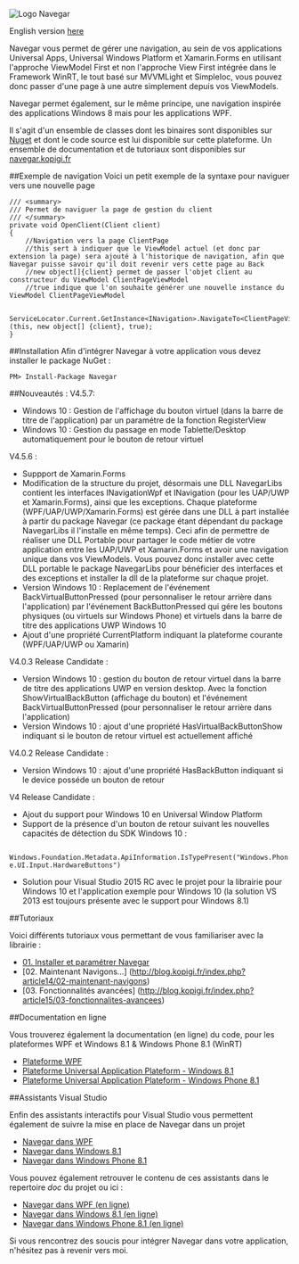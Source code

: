 ![Logo Navegar](http://www.kopigi.fr/navegar/navegar.png)

English version [here](https://github.com/mplessis/navegar/blob/master/readme.us.md)

Navegar vous permet de gérer une navigation, au sein de vos applications Universal Apps, Universal Windows Platform et Xamarin.Forms en utilisant l'approche ViewModel First et non l'approche View First intégrée dans le Framework WinRT, le tout basé sur MVVMLight et SimpleIoc, vous pouvez donc passer d'une page à une autre simplement depuis vos ViewModels.

Navegar permet également, sur le même principe, une navigation inspirée des applications Windows 8 mais pour les applications WPF.

Il s'agit d'un ensemble de classes dont les binaires sont disponibles sur [Nuget](https://www.nuget.org/packages/Navegar/) et dont le code source est lui disponible sur cette plateforme. Un ensemble de documentation et de tutoriaux sont disponibles sur [navegar.kopigi.fr](http://navegar.kopigi.fr)

##Exemple de navigation
Voici un petit exemple de la syntaxe pour naviguer vers une nouvelle page

    /// <summary>
    /// Permet de naviguer la page de gestion du client
    /// </summary>
    private void OpenClient(Client client)
    {
        //Navigation vers la page ClientPage
        //this sert à indiquer que le ViewModel actuel (et donc par extension la page) sera ajouté à l'historique de navigation, afin que Navegar puisse savoir qu'il doit revenir vers cette page au Back
        //new object[]{client} permet de passer l'objet client au constructeur du ViewModel ClientPageViewModel
        //true indique que l'on souhaite générer une nouvelle instance du ViewModel ClientPageViewModel
        
        ServiceLocator.Current.GetInstance<INavigation>.NavigateTo<ClientPageViewModel>(this, new object[] {client}, true);
    }

##Installation
Afin d'intégrer Navegar à votre application vous devez installer le package NuGet :

    PM> Install-Package Navegar 

##Nouveautés :
V4.5.7:

- Windows 10 : Gestion de l'affichage du bouton virtuel (dans la barre de titre de l'application) par un paramétre de la fonction RegisterView
- Windows 10 : Gestion du passage en mode Tablette/Desktop automatiquement pour le bouton de retour virtuel

V4.5.6 :

- Suppport de Xamarin.Forms
- Modification de la structure du projet, désormais une DLL NavegarLibs contient les interfaces INavigationWpf et INavigation (pour les UAP/UWP et Xamarin.Forms), ainsi que les exceptions. Chaque plateforme (WPF/UAP/UWP/Xamarin.Forms) est gérée dans une DLL à part installée à partir du package Navegar (ce package étant dépendant du package NavegarLibs il l'installe en même temps). 
Ceci afin de permettre de réaliser une DLL Portable pour partager le code métier de votre application entre les UAP/UWP et Xamarin.Forms et avoir une navigation unique dans vos ViewModels. Vous pouvez donc installer avec cette DLL portable le package NavegarLibs pour bénéficier des interfaces et des exceptions et installer la dll de la plateforme sur chaque projet.
- Version Windows 10 : Replacement de l'événement BackVirtualButtonPressed (pour personnaliser le retour arrière dans l'application) par l'événement BackButtonPressed qui gére les boutons physiques (ou virtuels sur Windows Phone) et virtuels dans la barre de titre des applications UWP Windows 10
- Ajout d'une propriété CurrentPlatform indiquant la plateforme courante (WPF/UAP/UWP ou Xamarin)

V4.0.3 Release Candidate :

- Version Windows 10 : gestion du bouton de retour virtuel dans la barre de titre des applications UWP en version desktop. Avec la fonction ShowVirtualBackButton (affichage du bouton) et l'événement BackVirtualButtonPressed (pour personnaliser le retour arrière dans l'application)
- Version Windows 10 : ajout d'une propriété HasVirtualBackButtonShow indiquant si le bouton de retour virtuel est actuellement affiché

V4.0.2 Release Candidate :

- Version Windows 10 : ajout d'une propriété HasBackButton indiquant si le device posséde un bouton de retour

V4 Release Candidate :

- Ajout du support pour Windows 10 en Universal Window Platform
- Support de la présence d'un bouton de retour suivant les nouvelles capacités de détection du SDK Windows 10 :

<code class="language-csharp">
Windows.Foundation.Metadata.ApiInformation.IsTypePresent("Windows.Phone.UI.Input.HardwareButtons")
</code>

- Solution pour Visual Studio 2015 RC avec le projet pour la librairie pour Windows 10 et l'application exemple pour Windows 10 (la solution VS 2013 est toujours présente avec le support pour Windows 8.1)

##Tutoriaux

Voici différents tutoriaux vous permettant de vous familiariser avec la librairie :

- [01. Installer et paramétrer Navegar](http://blog.kopigi.fr/index.php?article10/01-installer-et-parametrer-navegar)
- [02. Maintenant Navigons...] (http://blog.kopigi.fr/index.php?article14/02-maintenant-navigons)
- [03. Fonctionnalités avancées] (http://blog.kopigi.fr/index.php?article15/03-fonctionnalites-avancees)
 
##Documentation en ligne

Vous trouverez également la documentation (en ligne) du code, pour les plateformes WPF et Windows 8.1 & Windows Phone 8.1 (WinRT)

- [Plateforme WPF](http://www.kopigi.fr/navegar/documentation/wpf)
- [Plateforme Universal Application Plateform - Windows 8.1](http://www.kopigi.fr/navegar/documentation/uap.win81)
- [Plateforme Universal Application Plateform - Windows Phone 8.1](http://www.kopigi.fr/navegar/documentation/uap.wp81)

 
##Assistants Visual Studio

Enfin des assistants interactifs pour Visual Studio vous permettent également de suivre la mise en place de Navegar dans un projet

- [Navegar dans WPF](http://www.kopigi.fr/navegar/documentation/assistants/Navegar%20dans%20WPF.mvax)
- [Navegar dans Windows 8.1](http://www.kopigi.fr/navegar/documentation/assistants/Navegar%20dans%20Windows%208.1.mvax)
- [Navegar dans Windows Phone 8.1](http://www.kopigi.fr/navegar/documentation/assistants/Navegar%20dans%20Windows%20Phone%208.1.mvax)

Vous pouvez également retrouver le contenu de ces assistants dans le repertoire *doc* du projet ou ici :

- [Navegar dans WPF (en ligne)](https://github.com/mplessis/navegar/blob/master/doc/navegar_wpf.md)
- [Navegar dans Windows 8.1 (en ligne)](https://github.com/mplessis/navegar/blob/master/doc/navegar_windows_81.md)
- [Navegar dans Windows Phone 8.1 (en ligne)](https://github.com/mplessis/navegar/blob/master/doc/navegar_windows_phone_81.md)

Si vous rencontrez des soucis pour intégrer Navegar dans votre application, n'hésitez pas à revenir vers moi.
